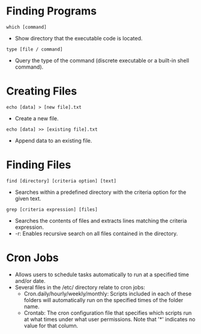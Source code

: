 # Finding Programs
```
which [command]
```
  - Show directory that the executable code is located.
```
type [file / command]
```
  - Query the type of the command (discrete executable or a built-in shell command).

# Creating Files
```
echo [data] > [new file].txt
```
  - Create a new file.
```
echo [data] >> [existing file].txt
```
  - Append data to an existing file.

# Finding Files
```
find [directory] [criteria option] [text]
```
  - Searches within a predefined directory with the criteria option for the given text.
```
grep [criteria expression] [files]
```
  - Searches the contents of files and extracts lines matching the criteria expression.
  - -r: Enables recursive search on all files contained in the directory.

# Cron Jobs
- Allows users to schedule tasks automatically to run at a specified time and/or date.
- Several files in the /etc/ directory relate to cron jobs: 
  - Cron.daily/hourly/weekly/monthly: Scripts included in each of these folders will automatically run on the specified times of the folder name.
  - Crontab: The cron configuration file that specifies which scripts run at what times under what user permissions. Note that '*' indicates no value for that column.
